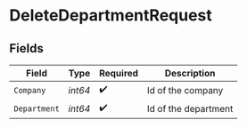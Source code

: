 # DeleteDepartmentRequest


## Fields

| Field                | Type                 | Required             | Description          |
| -------------------- | -------------------- | -------------------- | -------------------- |
| `Company`            | *int64*              | :heavy_check_mark:   | Id of the company    |
| `Department`         | *int64*              | :heavy_check_mark:   | Id of the department |